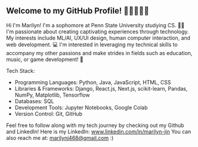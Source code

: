 ## Welcome to my GitHub Profile! 👩‍💻👾💜✨
<!--
**marilyn987/marilyn987** is a ✨ _special_ ✨ repository because its `README.md` (this file) appears on your GitHub profile.

Here are some ideas to get you started:

- 🔭 I’m currently working on ...
- 🌱 I’m currently learning ...
- 👯 I’m looking to collaborate on ...
- 🤔 I’m looking for help with ...
- 💬 Ask me about ...
- 📫 How to reach me: ...
- 😄 Pronouns: ...
- ⚡ Fun fact: ...
-->
Hi I'm Marilyn! I'm a sophomore at Penn State University studying CS. 👩‍💻
I'm passionate about creating captivating experiences through technology. My interests include ML/AI, UX/UI design, human computer interaction, and web development. 💻
I'm interested in leveraging my technical skills to accompany my other passions and make strides in fields such as education, music, or game development! 👾

Tech Stack:
* Programming Languages: Python, Java, JavaScript, HTML, CSS 
* Libraries & Frameworks: Django, React.js, Next.js, scikit-learn, Pandas, NumPy, Matplotlib, Tensorflow
* Databases: SQL
* Development Tools: Jupyter Notebooks, Google Colab
* Version Control: Git, GitHub

Feel free to follow along with my tech journey by checking out my Github and LinkedIn!
Here is my LinkedIn: www.linkedin.com/in/marilyn-jin 
You can also reach me at: marilynj468@gmail.com :)
